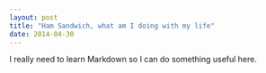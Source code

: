 ```yaml
---
layout: post
title: "Ham Sandwich, what am I doing with my life"
date: 2014-04-30
---
```


I really need to learn Markdown so I can do something useful here.

